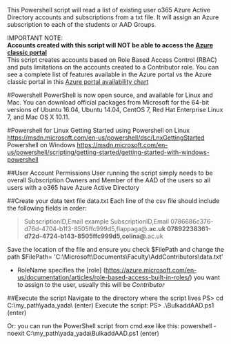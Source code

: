 This Powershell script will read a list of existing user o365 Azure Active Directory accounts and subscriptions from a txt file. It will assign an Azure subscription to each of the students or AAD Groups.

IMPORTANT NOTE:   
**Accounts created with this script will NOT be able to access the [Azure classic portal](https://manage.windowsazure.com)**   
This script creates accounts based on Role Based Access Control (RBAC) and puts limitations on the accounts created to a Contributor role. You can see a complete list of features available in 
the Azure portal vs the Azure classic portal in this [Azure portal availability chart](https://azure.microsoft.com/en-us/features/azure-portal/availability/)

#Powershell 
PowerShell is now open source, and available for Linux and Mac. You can download official packages from Microsoft for the 64-bit versions of Ubuntu 16.04, Ubuntu 14.04, CentOS 7, Red Hat Enterprise Linux 7, and Mac OS X 10.11.

#Powershell for Linux
Getting Started using Powershell on Linux https://msdn.microsoft.com/en-us/powershell/dsc/LnxGettingStarted 
Powershell on Windows https://msdn.microsoft.com/en-us/powershell/scripting/getting-started/getting-started-with-windows-powershell 

##User Account Permissions
User running the script simply needs to be overall Subscription Owners and Member of the AAD of the users so all users with a o365 have Azure Active Directory

##Create your data text file data.txt
Each line of the csv file should include the following fields in order:
> SubscriptionID,Email
example 
SubscriptionID,Email
0786686c376-d76d-4704-b1f3-8505ffc999d5,flappaga@****.ac.uk
07892238361-d72d-4724-b143-8505ffc999d5,colina@****.ac.uk

Save the location of the file and ensure you check $FilePath  and change the path $FilePath= 'C:\Microsoft\Documents\Faculty\AddContributors\data.txt' 

* RoleName specifies the [role] (https://azure.microsoft.com/en-us/documentation/articles/role-based-access-built-in-roles/) you want to assign to the user, usually this will be *Contributor* 


##Execute the script
Navigate to the directory where the script lives
PS> cd C:\my_path\yada_yada\ (enter)
Execute the script:
PS> .\BulkaddAAD.ps1 (enter)

Or: you can run the PowerShell script from cmd.exe like this:
powershell -noexit C:\my_path\yada_yada\BulkaddAAD.ps1 (enter)
